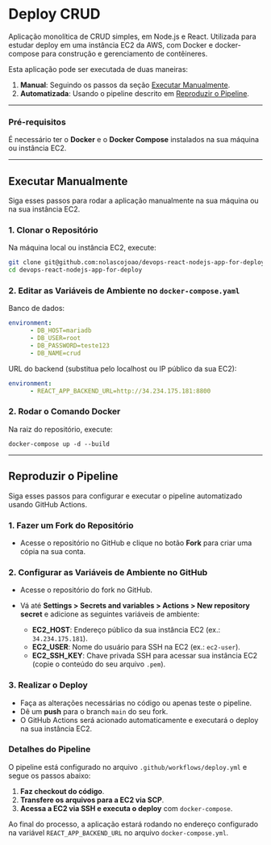 # Deploy CRUD

Aplicação monolítica de CRUD simples, em Node.js e React. Utilizada para estudar deploy em uma instância EC2 da AWS, com Docker e docker-compose para construção e gerenciamento de contêineres. 

Esta aplicação pode ser executada de duas maneiras:
1. **Manual**: Seguindo os passos da seção [Executar Manualmente](#executar-manualmente).
2. **Automatizada**: Usando o pipeline descrito em [Reproduzir o Pipeline](#reproduzir-o-pipeline).

---

### Pré-requisitos

É necessário ter o **Docker** e o **Docker Compose** instalados na sua máquina ou instância EC2.

---

## Executar Manualmente

Siga esses passos para rodar a aplicação manualmente na sua máquina ou na sua instância EC2.

### 1. Clonar o Repositório

Na máquina local ou instância EC2, execute:
```bash
git clone git@github.com:nolascojoao/devops-react-nodejs-app-for-deploy.git
cd devops-react-nodejs-app-for-deploy
```

### 2. Editar as Variáveis de Ambiente no `docker-compose.yaml`

Banco de dados:
```yaml
environment:
      - DB_HOST=mariadb  
      - DB_USER=root
      - DB_PASSWORD=teste123
      - DB_NAME=crud
```

URL do backend (substitua pelo localhost ou IP público da sua EC2):
```yaml
environment:
      - REACT_APP_BACKEND_URL=http://34.234.175.181:8800
```

### 2. Rodar o Comando Docker

Na raiz do repositório, execute:

`docker-compose up -d --build`

---

## Reproduzir o Pipeline

Siga esses passos para configurar e executar o pipeline automatizado usando GitHub Actions.

### 1. Fazer um Fork do Repositório
- Acesse o repositório no GitHub e clique no botão **Fork** para criar uma cópia na sua conta.

### 2. Configurar as Variáveis de Ambiente no GitHub
- Acesse o repositório do fork no GitHub.
- Vá até **Settings > Secrets and variables > Actions > New repository secret** e adicione as seguintes variáveis de ambiente:

  - **EC2_HOST**: Endereço público da sua instância EC2 (ex.: `34.234.175.181`).
  - **EC2_USER**: Nome do usuário para SSH na EC2 (ex.: `ec2-user`).
  - **EC2_SSH_KEY**: Chave privada SSH para acessar sua instância EC2 (copie o conteúdo do seu arquivo `.pem`).

### 3. Realizar o Deploy
- Faça as alterações necessárias no código ou apenas teste o pipeline.
- Dê um **push** para o branch `main` do seu fork.
- O GitHub Actions será acionado automaticamente e executará o deploy na sua instância EC2.

### Detalhes do Pipeline
O pipeline está configurado no arquivo `.github/workflows/deploy.yml` e segue os passos abaixo:
1. **Faz checkout do código**.
2. **Transfere os arquivos para a EC2 via SCP**.
3. **Acessa a EC2 via SSH e executa o deploy** com `docker-compose`.

Ao final do processo, a aplicação estará rodando no endereço configurado na variável `REACT_APP_BACKEND_URL` no arquivo `docker-compose.yml`.
